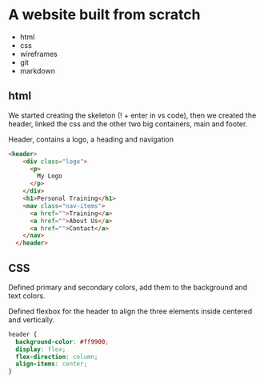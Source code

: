 # A website built from scratch

- html
- css
- wireframes
- git
- markdown

## html

We started creating the skeleton (! + enter in vs code), then we created the header, linked the css and the other two big containers, main and footer.

Header, contains a logo, a heading and navigation

```html
<header>
    <div class="logo">
      <p>
        My Logo
      </p>
    </div>
    <h1>Personal Training</h1>
    <nav class="nav-items">
      <a href="">Training</a>
      <a href="">About Us</a>
      <a href="">Contact</a>
    </nav>
  </header>
```

## CSS

Defined primary and secondary colors, add them to the background and text colors.

Defined flexbox for the header to align the three elements inside centered and vertically.

```css
header {
  background-color: #ff9900;
  display: flex;
  flex-direction: column;
  align-items: center;
}
```
